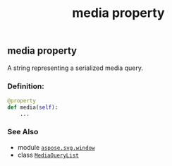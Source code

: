 ﻿---
title: media property
second_title: Aspose.SVG for Python via .NET API References
description: 
type: docs
weight: 110
url: /python-net/aspose.svg.window/mediaquerylist/media/
is_root: false
---

## media property


A string representing a serialized media query.
### Definition:
```python
@property
def media(self):
    ...
```

### See Also
* module [`aspose.svg.window`](../../)
* class [`MediaQueryList`](/svg/python-net/aspose.svg.window/mediaquerylist)
